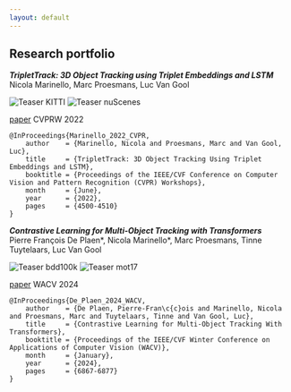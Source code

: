 ```yaml
---
layout: default
---
```


<!--

## Résumé

***PhD candidate in Computer Vision***<br>
***KU Leuven, Belgium***

* Topic: 3D surround vehicle awareness and re-identification for autonomous driving applications. Research carried out at the TRACE Lab at KU Leuven (Toyota Research on Automated Cars in Europe - Leuven).

***M.Sc. in Telecommunication Engineering***<br>
***University of Padova, Italy***

* Thesis title: Convolutional Neural Network Single-Telescope Reconstruction for the Large Size Telescope of CTA. <http://tesi.cab.unipd.it/62669/>

***B.Sc. in Information Engineering***<br>
***University of Padova, Italy***

* Thesis title: Denial of Service attacks over the TOR network.

***Erasmus***<br>
***University of Oslo, Norway***

* * *

--->

## Research portfolio
***TripletTrack: 3D Object Tracking using Triplet Embeddings and LSTM***<br>
Nicola Marinello, Marc Proesmans, Luc Van Gool<br>

![Teaser KITTI](assets/img/teaser_kitti.gif)
![Teaser nuScenes](assets/img/teaser_nusc.gif)

[paper](https://arxiv.org/abs/2210.16204) CVPRW 2022

```
@InProceedings{Marinello_2022_CVPR,
    author    = {Marinello, Nicola and Proesmans, Marc and Van Gool, Luc},
    title     = {TripletTrack: 3D Object Tracking Using Triplet Embeddings and LSTM},
    booktitle = {Proceedings of the IEEE/CVF Conference on Computer Vision and Pattern Recognition (CVPR) Workshops},
    month     = {June},
    year      = {2022},
    pages     = {4500-4510}
}
```

***Contrastive Learning for Multi-Object Tracking with Transformers***
<br>Pierre François De Plaen\*, Nicola Marinello\*, Marc Proesmans, Tinne Tuytelaars, Luc Van Gool<br>

![Teaser bdd100k](assets/img/04.gif)
![Teaser mot17](assets/img/02.gif)

[paper](http://arxiv.org/abs/2311.08043) WACV 2024

```
@InProceedings{De_Plaen_2024_WACV,
    author    = {De Plaen, Pierre-Fran\c{c}ois and Marinello, Nicola and Proesmans, Marc and Tuytelaars, Tinne and Van Gool, Luc},
    title     = {Contrastive Learning for Multi-Object Tracking With Transformers},
    booktitle = {Proceedings of the IEEE/CVF Winter Conference on Applications of Computer Vision (WACV)},
    month     = {January},
    year      = {2024},
    pages     = {6867-6877}
}
```


